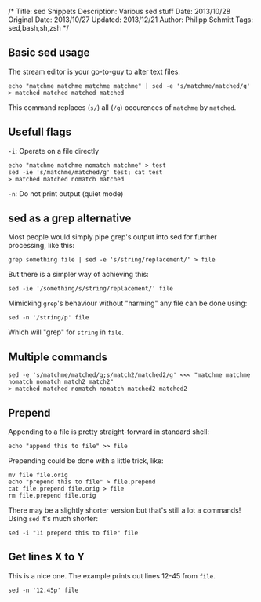 /*
Title: sed Snippets
Description: Various sed stuff
Date: 2013/10/28 
Original Date: 2013/10/27 
Updated: 2013/12/21
Author: Philipp Schmitt
Tags: sed,bash,sh,zsh
*/

## Basic sed usage

The stream editor is your go-to-guy to alter text files:
    
    echo "matchme matchme matchme matchme" | sed -e 's/matchme/matched/g'
    > matched matched matched matched

This command replaces (`s/`) all (`/g`) occurences of `matchme` by `matched`.

## Usefull flags

`-i`: Operate on a file directly
    
    echo "matchme matchme nomatch matchme" > test
    sed -ie 's/matchme/matched/g' test; cat test
    > matched matched nomatch matched

`-n`: Do not print output (quiet mode) 

## sed as a grep alternative

Most people would simply pipe grep's output into sed for further processing, like this: 
    
    grep something file | sed -e 's/string/replacement/' > file

But there is a simpler way of achieving this:
    
    sed -ie '/something/s/string/replacement/' file

Mimicking `grep`'s behaviour without "harming" any file can be done using:

    sed -n '/string/p' file

Which will "grep" for `string` in `file`.

## Multiple commands

    sed -e 's/matchme/matched/g;s/match2/matched2/g' <<< "matchme matchme nomatch nomatch match2 match2"
    > matched matched nomatch nomatch matched2 matched2 

## Prepend

Appending to a file is pretty straight-forward in standard shell:

    echo "append this to file" >> file

Prepending could be done with a little trick, like:
    
    mv file file.orig
    echo "prepend this to file" > file.prepend
    cat file.prepend file.orig > file
    rm file.prepend file.orig

There may be a slightly shorter version but that's still a lot a commands! Using `sed` it's much shorter:

    sed -i "1i prepend this to file" file

## Get lines X to Y

This is a nice one. The example prints out lines 12-45 from `file`.

    sed -n '12,45p' file
